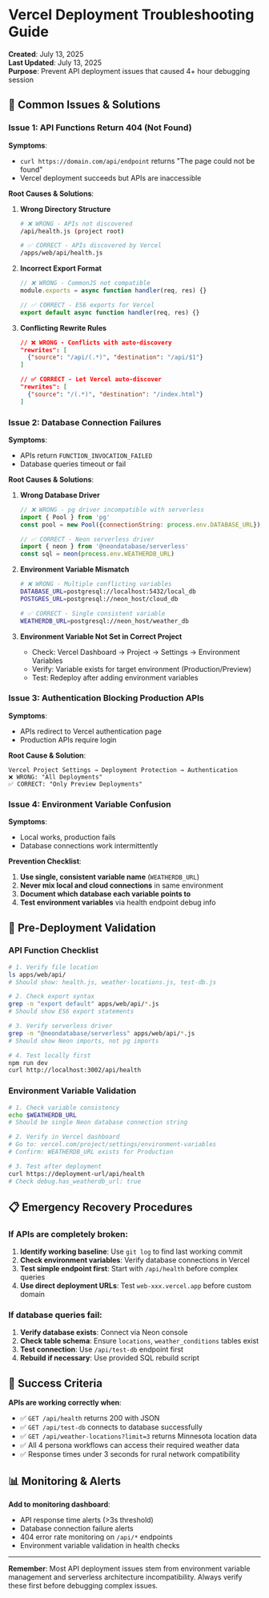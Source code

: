 # Vercel Deployment Troubleshooting Guide

**Created**: July 13, 2025  
**Last Updated**: July 13, 2025  
**Purpose**: Prevent API deployment issues that caused 4+ hour debugging session

## 🚨 Common Issues & Solutions

### **Issue 1: API Functions Return 404 (Not Found)**

**Symptoms**:
- `curl https://domain.com/api/endpoint` returns "The page could not be found"
- Vercel deployment succeeds but APIs are inaccessible

**Root Causes & Solutions**:

1. **Wrong Directory Structure**
   ```bash
   # ❌ WRONG - APIs not discovered
   /api/health.js (project root)
   
   # ✅ CORRECT - APIs discovered by Vercel
   /apps/web/api/health.js
   ```

2. **Incorrect Export Format**
   ```javascript
   // ❌ WRONG - CommonJS not compatible
   module.exports = async function handler(req, res) {}
   
   // ✅ CORRECT - ES6 exports for Vercel
   export default async function handler(req, res) {}
   ```

3. **Conflicting Rewrite Rules**
   ```json
   // ❌ WRONG - Conflicts with auto-discovery
   "rewrites": [
     {"source": "/api/(.*)", "destination": "/api/$1"}
   ]
   
   // ✅ CORRECT - Let Vercel auto-discover
   "rewrites": [
     {"source": "/(.*)", "destination": "/index.html"}
   ]
   ```

### **Issue 2: Database Connection Failures**

**Symptoms**:
- APIs return `FUNCTION_INVOCATION_FAILED`
- Database queries timeout or fail

**Root Causes & Solutions**:

1. **Wrong Database Driver**
   ```javascript
   // ❌ WRONG - pg driver incompatible with serverless
   import { Pool } from 'pg'
   const pool = new Pool({connectionString: process.env.DATABASE_URL})
   
   // ✅ CORRECT - Neon serverless driver
   import { neon } from '@neondatabase/serverless'
   const sql = neon(process.env.WEATHERDB_URL)
   ```

2. **Environment Variable Mismatch**
   ```bash
   # ❌ WRONG - Multiple conflicting variables
   DATABASE_URL=postgresql://localhost:5432/local_db
   POSTGRES_URL=postgresql://neon_host/cloud_db
   
   # ✅ CORRECT - Single consistent variable
   WEATHERDB_URL=postgresql://neon_host/weather_db
   ```

3. **Environment Variable Not Set in Correct Project**
   - Check: Vercel Dashboard → Project → Settings → Environment Variables
   - Verify: Variable exists for target environment (Production/Preview)
   - Test: Redeploy after adding environment variables

### **Issue 3: Authentication Blocking Production APIs**

**Symptoms**:
- APIs redirect to Vercel authentication page
- Production APIs require login

**Root Cause & Solution**:
```
Vercel Project Settings → Deployment Protection → Authentication
❌ WRONG: "All Deployments" 
✅ CORRECT: "Only Preview Deployments"
```

### **Issue 4: Environment Variable Confusion**

**Symptoms**:
- Local works, production fails
- Database connections work intermittently

**Prevention Checklist**:
1. **Use single, consistent variable name** (`WEATHERDB_URL`)
2. **Never mix local and cloud connections** in same environment
3. **Document which database each variable points to**
4. **Test environment variables** via health endpoint debug info

## 🔧 Pre-Deployment Validation

### **API Function Checklist**
```bash
# 1. Verify file location
ls apps/web/api/
# Should show: health.js, weather-locations.js, test-db.js

# 2. Check export syntax
grep -n "export default" apps/web/api/*.js
# Should show ES6 export statements

# 3. Verify serverless driver
grep -n "@neondatabase/serverless" apps/web/api/*.js
# Should show Neon imports, not pg imports

# 4. Test locally first
npm run dev
curl http://localhost:3002/api/health
```

### **Environment Variable Validation**
```bash
# 1. Check variable consistency
echo $WEATHERDB_URL
# Should be single Neon database connection string

# 2. Verify in Vercel dashboard
# Go to: vercel.com/project/settings/environment-variables
# Confirm: WEATHERDB_URL exists for Production

# 3. Test after deployment
curl https://deployment-url/api/health
# Check debug.has_weatherdb_url: true
```

## 📋 Emergency Recovery Procedures

### **If APIs are completely broken**:
1. **Identify working baseline**: Use `git log` to find last working commit
2. **Check environment variables**: Verify database connections in Vercel
3. **Test simple endpoint first**: Start with `/api/health` before complex queries
4. **Use direct deployment URLs**: Test `web-xxx.vercel.app` before custom domain

### **If database queries fail**:
1. **Verify database exists**: Connect via Neon console
2. **Check table schema**: Ensure `locations`, `weather_conditions` tables exist  
3. **Test connection**: Use `/api/test-db` endpoint first
4. **Rebuild if necessary**: Use provided SQL rebuild script

## 🎯 Success Criteria

**APIs are working correctly when**:
- ✅ `GET /api/health` returns 200 with JSON
- ✅ `GET /api/test-db` connects to database successfully  
- ✅ `GET /api/weather-locations?limit=3` returns Minnesota location data
- ✅ All 4 persona workflows can access their required weather data
- ✅ Response times under 3 seconds for rural network compatibility

## 📊 Monitoring & Alerts

**Add to monitoring dashboard**:
- API response time alerts (>3s threshold)
- Database connection failure alerts
- 404 error rate monitoring on `/api/*` endpoints
- Environment variable validation in health checks

---

**Remember**: Most API deployment issues stem from environment variable management and serverless architecture incompatibility. Always verify these first before debugging complex issues.